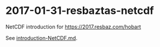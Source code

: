 # 2017-01-31-resbaztas-netcdf

NetCDF introduction for https://2017.resbaz.com/hobart

See [introduction-NetCDF.md](introduction-NetCDF.md). 

